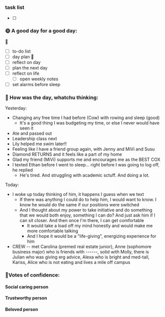 ### task list
- [ ] 
### 🌞 A good day for a good day:
🌻
- [ ] to-do list
- [ ] day plan
🌼
- [ ] reflect on day
- [ ] plan the next day
- [ ] reflect on life
	- [ ] open weekly notes
- [ ] set alarms before sleep
### 📝 How was the day, whatchu thinking:
Yesterday:
- Changing any free time I had before (Cow) with rowing and sleep (good)
	- It's a good thing I was budgeting my time, or else I never would have seen it
- Ate and passed out
- Leadership class next
- Lily helped me swim later!!
- Feeling like I have a friend group again, with Jenny and MiVi and Susu
- Diamond RETURNS and it feels like a part of my home
- Glad my friend (MiVi) supports me and encourages me as the BEST COX
- I texted Ethan before I went to sleep... right before I was going to log off, he replied
	- He's tired. And struggling with academic sctuff. And doing a lot.

Today:
- I woke up today thinking of him, it happens I guess when we text
	- If there was anything I could do to help him, I would want to know. I know he would do the same if our positions were switched
	- And I thought about my power to take initiative and do something that we would both enjoy, something I can do? And just ask him if I can sit closer. And then once I'm there, I can get comfortable
		- It would take a load off my mind honestly and would make me more comfortable talking
		- And I hope it would be a "life-giving", energizing experience for him
- CREW -- met Carolina (premed real estate junior), Anne (sophomore business major) who is friends with ------, solid with Molly, there is Julian who was giving erg advice, Alexa who is bright and med-tall, Kariss, Alice who is not eating and lives a mile off campus

### 🤚Votes of confidence:

#### Social caring person

#### Trustworthy person

#### Beloved person
